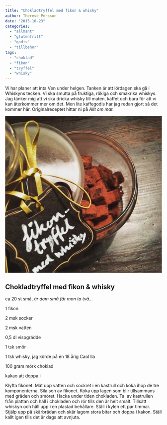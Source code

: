```yaml
---
title: "Chokladtryffel med fikon & whisky"
author: Therese Persson
date: "2015-10-23"
categories: 
  - "allmant"
  - "glutenfritt"
  - "godis"
  - "tillbehor"
tags: 
  - "choklad"
  - "fikon"
  - "tryffel"
  - "whisky"
---
```


Vi har planer att inta Ven under helgen. Tanken är att lördagen ska gå i Whiskyns tecken. Vi ska smutta på fruktiga, rökiga och smakrika whiskys. Jag tänker mig att vi ska dricka whisky till maten, kaffet och bara för att vi kan återkommer mer om det. Men lite kaffegodis har jag redan gjort så det kommer här. Originalreceptet hittar ni på _Allt om mat._

![IMG_9744](/static/img/IMG_9744-632x632.jpg)

## Chokladtryffel med fikon & whisky

ca 20 st små, _är dom små får man ta två..._

1 fikon

2 msk socker

2 msk vatten

0,5 dl vispgrädde

1 tsk smör

1 tsk whisky, jag körde på en 18 årig Caol Ila

100 gram mörk choklad

kakao att doppa i

Klyfta fikonet. Mät upp vatten och sockret i en kastrull och koka ihop de tre komponenterna. Sila sen av fikonet. Koka upp lagen som blir tillsammans med gräden och smöret. Hacka under tiden chokladen. Ta  av kastrullen från plattan och häll i chokladen och rör tills den är helt smält. Tillsätt whiskyn och häll upp i en plastad behållare. Ställ i kylen ett par timmar. Stjälp upp på skärbrädan och skär lagom stora bitar och doppa i kakon. Ställ kallt igen tills det är dags att avnjuta.
